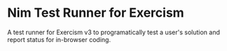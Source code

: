 # Nim Test Runner for Exercism 
A test runner for Exercism v3 to programatically test a user's solution and report status for in-browser coding.
